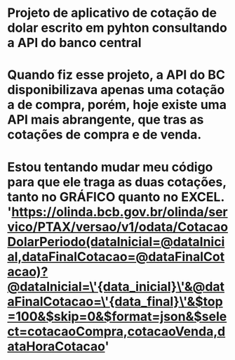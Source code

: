 # Projeto de aplicativo de cotação de dolar escrito em pyhton consultando a API do banco central

# Quando fiz esse projeto, a API do BC disponibilizava apenas uma cotação a de compra, porém, hoje existe uma API mais abrangente, que tras as cotações de compra e de venda.

# Estou tentando mudar meu código para que ele traga as duas cotações, tanto no GRÁFICO quanto no EXCEL. 'https://olinda.bcb.gov.br/olinda/servico/PTAX/versao/v1/odata/CotacaoDolarPeriodo(dataInicial=@dataInicial,dataFinalCotacao=@dataFinalCotacao)?@dataInicial=\'{data_inicial}\'&@dataFinalCotacao=\'{data_final}\'&$top=100&$skip=0&$format=json&$select=cotacaoCompra,cotacaoVenda,dataHoraCotacao'

